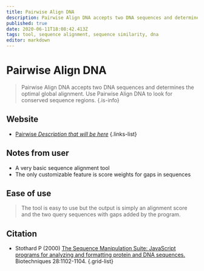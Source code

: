 ```yaml
---
title: Pairwise Align DNA
description: Pairwise Align DNA accepts two DNA sequences and determines the optimal global alignment. Use Pairwise Align DNA to look for conserved sequence regions.
published: true
date: 2020-06-11T18:08:42.413Z
tags: tool, sequence alignment, sequence similarity, dna
editor: markdown
---
```


# Pairwise Align DNA

> Pairwise Align DNA accepts two DNA sequences and determines the optimal global alignment. Use Pairwise Align DNA to look for conserved sequence regions.
{.is-info}



## Website

- [Pairwise *Description that will be here*](http://www.bioinformatics.org/sms2/pairwise_align_dna.html)
{.links-list}

## Notes from user
- A very basic sequence alignment tool
- The only customizable feature is score weights for gaps in sequences

## Ease of use 
> The tool is easy to use but the output is simply an alignment score and the two query sequences with gaps added by the program.

## Citation

- Stothard P (2000) [The Sequence Manipulation Suite: JavaScript programs for analyzing and formatting protein and DNA sequences.](https://www.future-science.com/doi/abs/10.2144/00286ir01) Biotechniques 28:1102-1104.
{.grid-list}